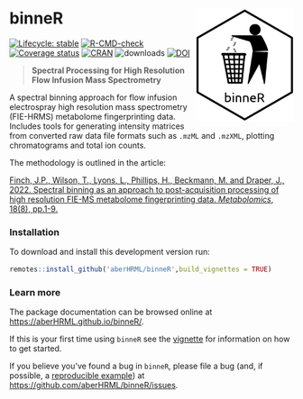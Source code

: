 # binneR <img align = "right" src="man/figures/binneRsticker.png" height = "200" />

<!-- badges: start -->
[![Lifecycle: stable](https://img.shields.io/badge/lifecycle-stable-brightgreen.svg)](https://lifecycle.r-lib.org/articles/stages.html#stable)
[![R-CMD-check](https://github.com/aberHRML/binneR/workflows/R-CMD-check/badge.svg)](https://github.com/aberHRML/binneR/actions)
[![Coverage status](https://codecov.io/gh/aberHRML/binneR/branch/master/graph/badge.svg)](https://codecov.io/github/aberHRML/binneR?branch=master)
[![CRAN](https://www.r-pkg.org/badges/version/binneR)](https://cran.r-project.org/web/packages/binneR/index.html)
![downloads](https://cranlogs.r-pkg.org/badges/binneR)
[![DOI](https://zenodo.org/badge/33118371.svg)](https://zenodo.org/badge/latestdoi/33118371)
<!-- badges: end -->

> **Spectral Processing for High Resolution Flow Infusion Mass Spectrometry**

A spectral binning approach for flow infusion electrospray high resolution mass spectrometry (FIE-HRMS) metabolome fingerprinting data.
Includes tools for generating intensity matrices from converted raw data file formats such as `.mzML` and `.mzXML`, plotting chromatograms and total ion counts.

The methodology is outlined in the article:

[Finch, J.P., Wilson, T., Lyons, L., Phillips, H., Beckmann, M. and Draper, J., 2022. Spectral binning as an approach to post-acquisition processing of high resolution FIE-MS metabolome fingerprinting data. *Metabolomics*, 18(8), pp.1-9.](https://doi.org/10.1007/s11306-022-01923-6)

### Installation

To download and install this development version run:

``` r
remotes::install_github('aberHRML/binneR',build_vignettes = TRUE)
```

### Learn more

The package documentation can be browsed online at <https://aberHRML.github.io/binneR/>. 

If this is your first time using `binneR` see the [vignette](https://aberHRML.github.io/binneR/articles/binneR.html) for information on how to get started.

If you believe you've found a bug in `binneR`, please file a bug (and, if
possible, a [reproducible example](https://reprex.tidyverse.org)) at
<https://github.com/aberHRML/binneR/issues>.
